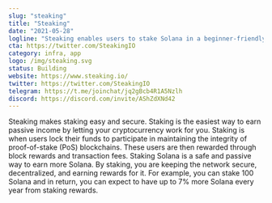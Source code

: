 ```yaml
---
slug: "steaking"
title: "Steaking"
date: "2021-05-28"
logline: "Steaking enables users to stake Solana in a beginner-friendly way."
cta: https://twitter.com/SteakingIO
category: infra, app
logo: /img/steaking.svg
status: Building
website: https://www.steaking.io/
twitter: https://twitter.com/SteakingIO
telegram: https://t.me/joinchat/jq2gBcb4R1A5Nzlh
discord: https://discord.com/invite/AShZdXNd42
---
```


Steaking makes staking easy and secure. Staking is the easiest way to earn passive income by letting your cryptocurrency work for you. Staking is when users lock their funds to participate in maintaining the integrity of proof-of-stake (PoS) blockchains. These users are then rewarded through block rewards and transaction fees.
Staking Solana is a safe and passive way to earn more Solana. By staking, you are keeping the network secure, decentralized, and earning rewards for it. For example, you can stake 100 Solana and in return, you can expect to have up to 7% more Solana every year from staking rewards.
